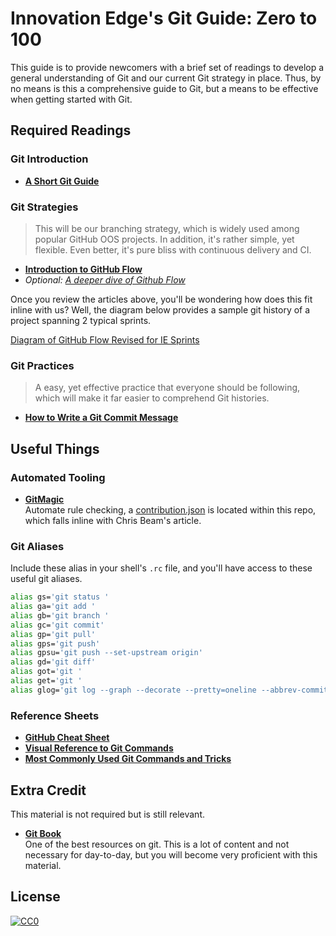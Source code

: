 # Innovation Edge's Git Guide: Zero to 100

This guide is to provide newcomers with a brief set of readings to develop a general understanding of Git and our current Git strategy in place. Thus, by no means is this a comprehensive guide to Git, but a means to be effective when getting started with Git.

## Required Readings
### Git Introduction
- **[A Short Git Guide](http://rogerdudler.github.io/git-guide/)**

### Git Strategies
> This will be our branching strategy, which is widely used among popular GitHub OOS projects. In addition, it's rather simple, yet flexible. Even better, it's pure bliss with continuous delivery and CI.

- **[Introduction to GitHub Flow](https://guides.github.com/introduction/flow/)**
- *Optional: [A deeper dive of Github Flow](http://scottchacon.com/2011/08/31/github-flow.html)*

Once you review the articles above, you'll be wondering how does this fit inline with us? Well, the diagram below provides a sample git history of a project spanning 2 typical sprints.

[Diagram of GitHub Flow Revised for IE Sprints](https://cisco-ie.github.io/ie-git-guide/)

### Git Practices
> A easy, yet effective practice that everyone should be following, which will make it far easier to comprehend Git histories.

- **[How to Write a Git Commit Message](https://chris.beams.io/posts/git-commit/)**

## Useful Things
### Automated Tooling
- **[GitMagic](https://app.gitmagic.io/)**  
Automate rule checking, a [contribution.json](https://github.com/cisco-ie/ie-git-guide/blob/master/contributing.json) is located within this repo, which falls inline with Chris Beam's article.

### Git Aliases
Include these alias in your shell's `.rc` file, and you'll have access to these useful git aliases.

```bash
alias gs='git status '
alias ga='git add '
alias gb='git branch '
alias gc='git commit'
alias gp='git pull'
alias gps='git push'
alias gpsu='git push --set-upstream origin'
alias gd='git diff'
alias got='git '
alias get='git '
alias glog='git log --graph --decorate --pretty=oneline --abbrev-commit --all --date=local'
```

### Reference Sheets
- **[GitHub Cheat Sheet](https://github.com/tiimgreen/github-cheat-sheet)**
- **[Visual Reference to Git Commands](http://marklodato.github.io/visual-git-guide/index-en.html)**
- **[Most Commonly Used Git Commands and Tricks](https://github.com/git-tips/tips)**

## Extra Credit
This material is not required but is still relevant.
- **[Git Book](https://git-scm.com/book/en/v2)**  
One of the best resources on git. This is a lot of content and not necessary for day-to-day, but you will become very proficient with this material.

## License
[![CC0](http://mirrors.creativecommons.org/presskit/buttons/88x31/svg/cc-zero.svg)](https://creativecommons.org/publicdomain/zero/1.0/)
